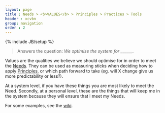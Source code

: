```yaml
---
layout: page
title : Needs > <b>VALUES</b> > Principles > Practices > Tools
header : xcvbn
group: navigation
order : 2
---
```

{% include JB/setup %}

> Answers the question: *We optimise the system for ______*.

Values are the qualities we believe we should optimise for in order to meet the [Needs](/needs.html). They can be used as measuring sticks when deciding how to apply [Principles](/principles.html), or which path forward to take (eg. will X change give us more predictability or less?).

At a system level, if you have these things you are most likely to meet the Need. Secondly, at a personal level, these are the things that will keep me in the system because they will ensure that I meet my Needs.

For some examples, see the [wiki](http://spine.wiki/values.html).

